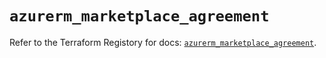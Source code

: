 # `azurerm_marketplace_agreement`

Refer to the Terraform Registory for docs: [`azurerm_marketplace_agreement`](https://www.terraform.io/docs/providers/azurerm/r/marketplace_agreement).
